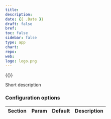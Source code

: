 ```yaml
---
title: 
description:
date: {{ .Date }}
draft: false
bref: 
toc: false
sidebar: false
type: app
chart: 
repo: 
web:
logo: logo.png
---
```

{{<app>}}

Short description

### Configuration options

| Section | Param | Default | Description |
|---------|-------|---------|-------------|